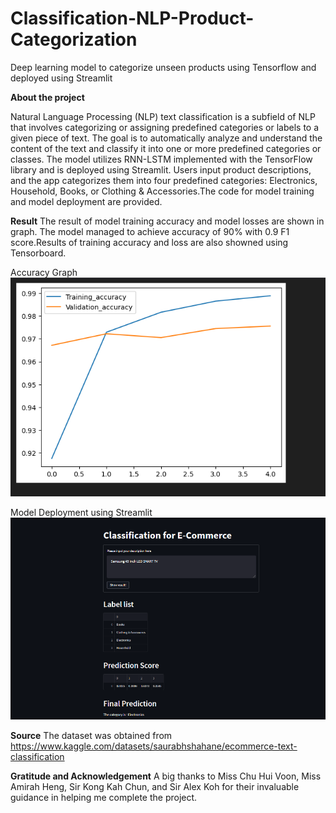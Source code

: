 # Classification-NLP-Product-Categorization
Deep learning model to categorize unseen products using Tensorflow and deployed using Streamlit

**About the project**

Natural Language Processing (NLP) text classification is a subfield of NLP that involves categorizing or assigning predefined categories or labels to a given piece of text. The goal is to automatically analyze and understand the content of the text and classify it into one or more predefined categories or classes. The model utilizes RNN-LSTM implemented with the TensorFlow library and is deployed using Streamlit. Users input product descriptions, and the app categorizes them into four predefined categories: Electronics, Household, Books, or Clothing & Accessories.The code for model training and model deployment are provided.

**Result**
The result of model training accuracy and model losses are shown in graph. The model managed to achieve accuracy of 90% with 0.9 F1 score.Results of training accuracy and loss are also showned using Tensorboard.

Accuracy Graph
![Accuracy graph](https://github.com/zikryaizat/Classification-NLP-Product-Categorization/blob/main/Images_Result/Accuracy%20Graph.png?raw=true)

Model Deployment using Streamlit
![Model deployment using Streamlit](https://github.com/zikryaizat/Classification-NLP-Product-Categorization/blob/main/Images_Result/model_deployment.png?raw=true)

**Source**
The dataset was obtained from
https://www.kaggle.com/datasets/saurabhshahane/ecommerce-text-classification

**Gratitude and Acknowledgement**
A big thanks to Miss Chu Hui Voon, Miss Amirah Heng, Sir Kong Kah Chun, and Sir Alex Koh for their invaluable guidance in helping me complete the project.
